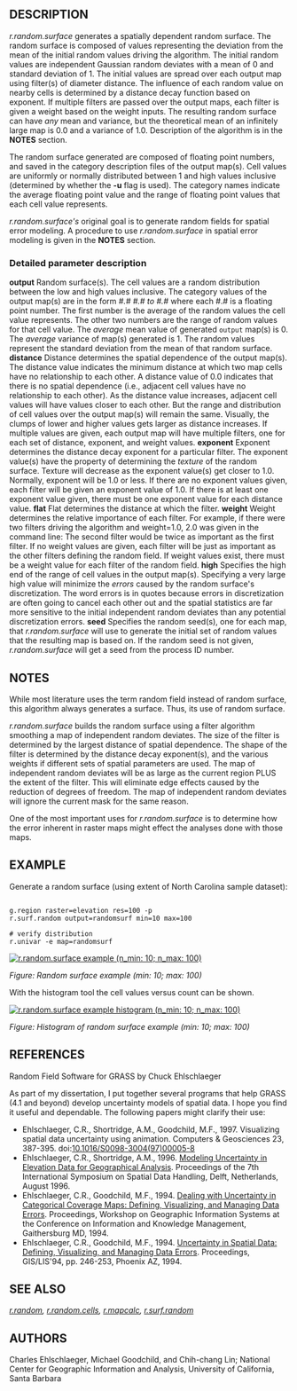 
## DESCRIPTION

*r.random.surface* generates a spatially dependent random surface.
The random surface is composed of values representing the deviation from the
mean of the initial random values driving the algorithm. The initial random
values are independent Gaussian random deviates with a mean of 0 and
standard deviation of 1. The initial values are spread over each output map
using filter(s) of diameter distance. The influence of each random value on
nearby cells is determined by a distance decay function based on exponent.
If multiple filters are passed over the output maps, each filter is given a
weight based on the weight inputs. The resulting random surface can have
*any* mean and variance, but the theoretical mean of an infinitely
large map is 0.0 and a variance of 1.0. Description of the algorithm is in
the **NOTES** section.

The random surface generated are composed of floating point numbers, and
saved in the category description files of the output map(s). Cell values
are uniformly or normally distributed between 1 and high values inclusive
(determined by whether the **-u** flag is used). The category names
indicate the average floating point value and the range of floating point
values that each cell value represents.

*r.random.surface's* original goal is to generate random fields for
spatial error modeling. A procedure to use *r.random.surface* in
spatial error modeling is given in the **NOTES** section.

### Detailed parameter description

**output**
Random surface(s). The cell values are a random distribution
between the low and high values inclusive. The category values of the
output map(s) are in the form *#.# #.# to #.#* where each #.#
is a floating point number. The first number is the average of the
random values the cell value represents. The other two numbers are the
range of random values for that cell value. The *average* mean
value of generated `output` map(s) is 0. The *average*
variance of map(s) generated is 1. The random values represent the
standard deviation from the mean of that random surface.
**distance**
Distance determines the spatial dependence of the output
map(s). The distance value indicates the minimum distance at which two
map cells have no relationship to each other. A distance value of 0.0
indicates that there is no spatial dependence (i.e., adjacent cell
values have no relationship to each other). As the distance value
increases, adjacent cell values will have values closer to each
other. But the range and distribution of cell values over the output
map(s) will remain the same. Visually, the clumps of lower and higher
values gets larger as distance increases. If multiple values are
given, each output map will have multiple filters, one for each set of
distance, exponent, and weight values.
**exponent**
Exponent determines the distance decay exponent for a particular
filter. The exponent value(s) have the property of determining
the *texture* of the random surface. Texture will decrease as
the exponent value(s) get closer to 1.0. Normally, exponent will be
1.0 or less. If there are no exponent values given, each filter will
be given an exponent value of 1.0. If there is at least one exponent
value given, there must be one exponent value for each distance value.
**flat**
Flat determines the distance at which the filter.
**weight**
Weight determines the relative importance of each filter. For
example, if there were two filters driving the algorithm and
weight=1.0, 2.0 was given in the command line: The second filter would
be twice as important as the first filter. If no weight values are
given, each filter will be just as important as the other filters
defining the random field. If weight values exist, there must be a
weight value for each filter of the random field.
**high**
Specifies the high end of the range of cell values in the output
map(s). Specifying a very large high value will minimize
the *errors* caused by the random surface's discretization. The
word errors is in quotes because errors in discretization are often
going to cancel each other out and the spatial statistics are far more
sensitive to the initial independent random deviates than any
potential discretization errors.
**seed**
Specifies the random seed(s), one for each map,
that *r.random.surface* will use to generate the initial set of
random values that the resulting map is based on. If the random seed
is not given, *r.random.surface* will get a seed from the
process ID number.

## NOTES

While most literature uses the term random field instead of random surface,
this algorithm always generates a surface. Thus, its use of random surface.

*r.random.surface* builds the random surface using a filter algorithm
smoothing a map of independent random deviates. The size of the filter is
determined by the largest distance of spatial dependence. The shape of the
filter is determined by the distance decay exponent(s), and the various
weights if different sets of spatial parameters are used. The map of
independent random deviates will be as large as the current region PLUS the
extent of the filter. This will eliminate edge effects caused by the
reduction of degrees of freedom. The map of independent random deviates will
ignore the current mask for the same reason.

One of the most important uses for *r.random.surface* is to determine
how the error inherent in raster maps might effect the analyses done with
those maps.

## EXAMPLE

Generate a random surface (using extent of North Carolina sample dataset):

```

g.region raster=elevation res=100 -p
r.surf.random output=randomsurf min=10 max=100

# verify distribution
r.univar -e map=randomsurf

```

[![r.random.surface example (n_min: 10; n_max: 100)](r_random_surface.jpg)](r_random_surface.jpg)

*Figure: Random surface example (min: 10; max: 100)*

With the histogram tool the cell values versus count can be shown.

[![r.random.surface example histogram (n_min: 10; n_max: 100)](r_random_surface_hist.png)](r_random_surface_hist.png)

*Figure: Histogram of random surface example (min: 10; max: 100)*

## REFERENCES

Random Field Software for GRASS by Chuck Ehlschlaeger

As part of my dissertation, I put together several programs that help
GRASS (4.1 and beyond) develop uncertainty models of spatial data. I hope
you find it useful and dependable. The following papers might clarify their
use:

* Ehlschlaeger, C.R., Shortridge, A.M., Goodchild, M.F., 1997.
  Visualizing spatial data uncertainty using animation.
  Computers & Geosciences 23, 387-395.
  doi:[10.1016/S0098-3004(97)00005-8](https://doi.org/10.1016/S0098-3004%2897%2900005-8)
* Ehlschlaeger, C.R., Shortridge, A.M., 1996.
  [Modeling
  Uncertainty in Elevation Data for Geographical Analysis](http://www.geo.hunter.cuny.edu/~chuck/paper.html). Proceedings of the
  7th International Symposium on Spatial Data Handling, Delft,
  Netherlands, August 1996.
* Ehlschlaeger, C.R., Goodchild, M.F., 1994.
  [Dealing
  with Uncertainty in Categorical Coverage Maps: Defining, Visualizing,
  and Managing Data Errors](http://www.geo.hunter.cuny.edu/~chuck/acm/paper.html). Proceedings, Workshop on Geographic Information
  Systems at the Conference on Information and Knowledge Management, Gaithersburg
  MD, 1994.
* Ehlschlaeger, C.R., Goodchild, M.F., 1994.
  [Uncertainty
  in Spatial Data: Defining, Visualizing, and Managing Data
  Errors](http://www.geo.hunter.cuny.edu/~chuck/gislis/gislis.html). Proceedings, GIS/LIS'94, pp. 246-253, Phoenix AZ,
  1994.

## SEE ALSO

*[r.random](r.random.html),
[r.random.cells](r.random.cells.html),
[r.mapcalc](r.mapcalc.html),
[r.surf.random](r.surf.random.html)*

## AUTHORS

Charles Ehlschlaeger, Michael Goodchild, and Chih-chang Lin; National Center
for Geographic Information and Analysis, University of California, Santa Barbara
